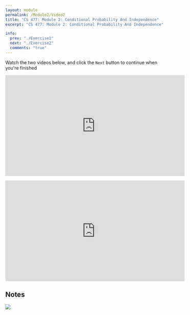 ```yaml
---
layout: module
permalink: /Module2/Video2
title: "CS 477: Module 2: Conditional Probability And Independence"
excerpt: "CS 477: Module 2: Conditional Probability And Independence"

info:
  prev: "./Exercise1"
  next: "./Exercise2"
  comments: "true"
---
```

<p>

Watch the two videos below, and click the <code>Next</code> button to continue when you're finished

<p></p><p></p><p></p>

<iframe width="560" height="315" src="https://www.youtube.com/embed/OonFRVy1lmU" title="YouTube video player" frameborder="0" allow="accelerometer; autoplay; clipboard-write; encrypted-media; gyroscope; picture-in-picture" allowfullscreen></iframe>

<p></p><p></p><p></p>

<iframe width="560" height="315" src="https://www.youtube.com/embed/oygFQSr2Xjo" title="YouTube video player" frameborder="0" allow="accelerometer; autoplay; clipboard-write; encrypted-media; gyroscope; picture-in-picture" allowfullscreen></iframe>

</p>


<h2>Notes</h2>

<img src = "../images/ProbabilityModule/Notes2.svg">